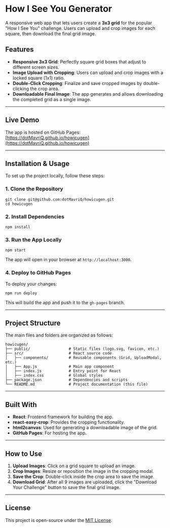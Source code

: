 # How I See You Generator

A responsive web app that lets users create a **3x3 grid** for the popular "How I See You" challenge. Users can upload and crop images for each square, then download the final grid image.

## Features

- **Responsive 3x3 Grid**: Perfectly square grid boxes that adjust to different screen sizes.
- **Image Upload with Cropping**: Users can upload and crop images with a locked square (1x1) ratio.
- **Double-Click Cropping**: Finalize and save cropped images by double-clicking the crop area.
- **Downloadable Final Image**: The app generates and allows downloading the completed grid as a single image.

---

## Live Demo

The app is hosted on GitHub Pages:  
[https://dotMavriQ.github.io/howicugen](https://dotMavriQ.github.io/howicugen)

---

## Installation & Usage

To set up the project locally, follow these steps:

### 1. Clone the Repository
```
git clone git@github.com:dotMavriQ/howicugen.git
cd howicugen
```

### 2. Install Dependencies
```
npm install
```

### 3. Run the App Locally
```
npm start
```

The app will open in your browser at `http://localhost:3000`.

### 4. Deploy to GitHub Pages
To deploy your changes:
```
npm run deploy
```

This will build the app and push it to the `gh-pages` branch.

---

## Project Structure

The main files and folders are organized as follows:

```
howicugen/
├── public/                 # Static files (logo.svg, favicon, etc.)
├── src/                    # React source code
│   ├── components/         # Reusable components (Grid, UploadModal, etc.)
│   ├── App.js              # Main app component
│   ├── index.js            # Entry point for React
│   ├── index.css           # Global styles
├── package.json            # Dependencies and scripts
└── README.md               # Project documentation (this file)
```

---

## Built With

- **React**: Frontend framework for building the app.
- **react-easy-crop**: Provides the cropping functionality.
- **html2canvas**: Used for generating a downloadable image of the grid.
- **GitHub Pages**: For hosting the app.

---

## How to Use

1. **Upload Images**: Click on a grid square to upload an image.  
2. **Crop Images**: Resize or reposition the image in the cropping modal.  
3. **Save the Crop**: Double-click inside the crop area to save the image.  
4. **Download Grid**: After all 9 images are uploaded, click the "Download Your Challenge" button to save the final grid image.

---

## License

This project is open-source under the [MIT License](https://opensource.org/licenses/MIT).
